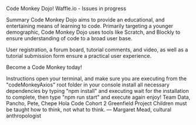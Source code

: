 Code Monkey Dojo!
Waffle.io - Issues in progress

Summary
Code Monkey Dojo aims to provide an educational, and entertaining means of learning to code. Primarily targeting a younger demographic, Code Monkey Dojo uses tools like Scratch, and Blockly to ensure understanding of code to a broad user base.

User registration, a forum board, tutorial comments, and video, as well as a tutorial submission form ensure a practical user experience.

Become a Code Monkey today!

Instructions
open your terminal, and make sure you are executing from the "codeMonkeyAxios" root folder
in your console install all necessary dependencies by typing "npm install" and executing
wait for the installation to complete, then type "npm run start" and execute again
enjoy!
Team
Data, Pancho, Pete, Chepe
Hola Code Cohort 2
Greenfield Project
Children must be taught how to think, not what to think. — Margaret Mead, cultural anthropologist
